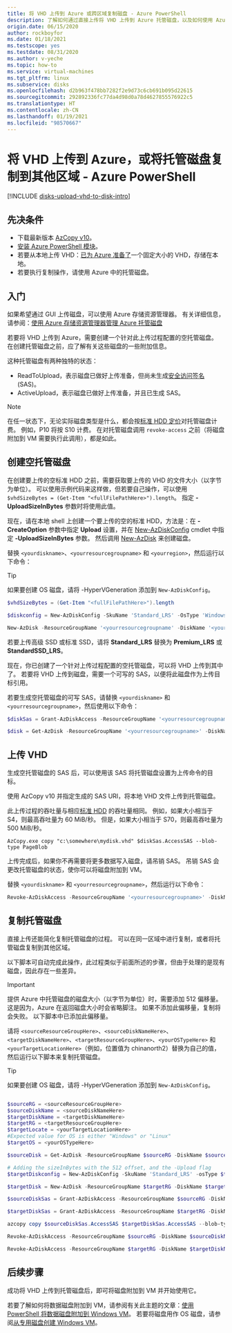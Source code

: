 ```yaml
---
title: 将 VHD 上传到 Azure 或跨区域复制磁盘 - Azure PowerShell
description: 了解如何通过直接上传将 VHD 上传到 Azure 托管磁盘，以及如何使用 Azure PowerShell 跨区域复制托管磁盘。
origin.date: 06/15/2020
author: rockboyfor
ms.date: 01/18/2021
ms.testscope: yes
ms.testdate: 08/31/2020
ms.author: v-yeche
ms.topic: how-to
ms.service: virtual-machines
ms.tgt_pltfrm: linux
ms.subservice: disks
ms.openlocfilehash: d2b963f478bb7282f2e9d73c6cb691b095d22615
ms.sourcegitcommit: 292892336fc77da4d98d0a78d4627855576922c5
ms.translationtype: HT
ms.contentlocale: zh-CN
ms.lasthandoff: 01/19/2021
ms.locfileid: "98570667"
---
```

<!--Pending for test(Hyper V needed)-->
# <a name="upload-a-vhd-to-azure-or-copy-a-managed-disk-to-another-region---azure-powershell"></a>将 VHD 上传到 Azure，或将托管磁盘复制到其他区域 - Azure PowerShell

[!INCLUDE [disks-upload-vhd-to-disk-intro](../../../includes/disks-upload-vhd-to-disk-intro.md)]

## <a name="prerequisites"></a>先决条件

- 下载最新版本 [AzCopy v10](../../storage/common/storage-use-azcopy-v10.md#download-and-install-azcopy)。
- [安装 Azure PowerShell 模块](https://docs.microsoft.com/powershell/azure/install-Az-ps)。
- 若要从本地上传 VHD：[已为 Azure 准备了](prepare-for-upload-vhd-image.md)一个固定大小的 VHD，存储在本地。
- 若要执行复制操作，请使用 Azure 中的托管磁盘。

## <a name="getting-started"></a>入门

如果希望通过 GUI 上传磁盘，可以使用 Azure 存储资源管理器。 有关详细信息，请参阅：[使用 Azure 存储资源管理器管理 Azure 托管磁盘](../disks-use-storage-explorer-managed-disks.md)

若要将 VHD 上传到 Azure，需要创建一个针对此上传过程配置的空托管磁盘。 在创建托管磁盘之前，应了解有关这些磁盘的一些附加信息。

这种托管磁盘有两种独特的状态：

- ReadToUpload，表示磁盘已做好上传准备，但尚未生成[安全访问签名](../../storage/common/storage-sas-overview.md) (SAS)。
- ActiveUpload，表示磁盘已做好上传准备，并且已生成 SAS。

> [!NOTE]
> 在任一状态下，无论实际磁盘类型是什么，都会按[标准 HDD 定价](https://www.azure.cn/pricing/details/storage/managed-disks/)对托管磁盘计费。 例如，P10 将按 S10 计费。 在对托管磁盘调用 `revoke-access` 之前（将磁盘附加到 VM 需要执行此调用），都是如此。

## <a name="create-an-empty-managed-disk"></a>创建空托管磁盘

在创建要上传的空标准 HDD 之前，需要获取要上传的 VHD 的文件大小（以字节为单位）。 可以使用示例代码来这样做，但若要自己操作，可以使用 `$vhdSizeBytes = (Get-Item "<fullFilePathHere>").length`。 指定 **-UploadSizeInBytes** 参数时将使用此值。

现在，请在本地 shell 上创建一个要上传的空的标准 HDD，方法是：在 **-CreateOption** 参数中指定 **Upload** 设置，并在 [New-AzDiskConfig](https://docs.microsoft.com/powershell/module/az.compute/new-azdiskconfig?view=azps-1.8.0&preserve-view=true) cmdlet 中指定 **-UploadSizeInBytes** 参数。 然后调用 [New-AzDisk](https://docs.microsoft.com/powershell/module/az.compute/new-azdisk?view=azps-1.8.0&preserve-view=true) 来创建磁盘。

替换 `<yourdiskname>`、`<yourresourcegroupname>` 和 `<yourregion>`，然后运行以下命令：

> [!TIP]
> 如果要创建 OS 磁盘，请将 -HyperVGeneration <yourGeneration> 添加到 `New-AzDiskConfig`。

```powershell
$vhdSizeBytes = (Get-Item "<fullFilePathHere>").length

$diskconfig = New-AzDiskConfig -SkuName 'Standard_LRS' -OsType 'Windows' -UploadSizeInBytes $vhdSizeBytes -Location '<yourregion>' -CreateOption 'Upload'

New-AzDisk -ResourceGroupName '<yourresourcegroupname' -DiskName '<yourdiskname>' -Disk $diskconfig
```

若要上传高级 SSD 或标准 SSD，请将 **Standard_LRS** 替换为 **Premium_LRS** 或 **StandardSSD_LRS**。

<!--Not Available on FEATURE Ultra disks-->

现在，你已创建了一个针对上传过程配置的空托管磁盘，可以将 VHD 上传到其中了。 若要将 VHD 上传到磁盘，需要一个可写的 SAS，以便将此磁盘作为上传目标引用。

若要生成空托管磁盘的可写 SAS，请替换 `<yourdiskname>` 和 `<yourresourcegroupname>`，然后使用以下命令：

```powershell
$diskSas = Grant-AzDiskAccess -ResourceGroupName '<yourresourcegroupname>' -DiskName '<yourdiskname>' -DurationInSecond 86400 -Access 'Write'

$disk = Get-AzDisk -ResourceGroupName '<yourresourcegroupname>' -DiskName '<yourdiskname>'
```

## <a name="upload-a-vhd"></a>上传 VHD

生成空托管磁盘的 SAS 后，可以使用该 SAS 将托管磁盘设置为上传命令的目标。

使用 AzCopy v10 并指定生成的 SAS URI，将本地 VHD 文件上传到托管磁盘。

此上传过程的吞吐量与相应[标准 HDD](../disks-types.md#standard-hdd) 的吞吐量相同。 例如，如果大小相当于 S4，则最高吞吐量为 60 MiB/秒。 但是，如果大小相当于 S70，则最高吞吐量为 500 MiB/秒。

```
AzCopy.exe copy "c:\somewhere\mydisk.vhd" $diskSas.AccessSAS --blob-type PageBlob
```

上传完成后，如果你不再需要将更多数据写入磁盘，请吊销 SAS。 吊销 SAS 会更改托管磁盘的状态，使你可以将磁盘附加到 VM。

替换 `<yourdiskname>` 和 `<yourresourcegroupname>`，然后运行以下命令：

```powershell
Revoke-AzDiskAccess -ResourceGroupName '<yourresourcegroupname>' -DiskName '<yourdiskname>'
```

## <a name="copy-a-managed-disk"></a>复制托管磁盘

直接上传还能简化复制托管磁盘的过程。 可以在同一区域中进行复制，或者将托管磁盘复制到其他区域。

以下脚本可自动完成此操作，此过程类似于前面所述的步骤，但由于处理的是现有磁盘，因此存在一些差异。

> [!IMPORTANT]
> 提供 Azure 中托管磁盘的磁盘大小（以字节为单位）时，需要添加 512 偏移量。 这是因为，Azure 在返回磁盘大小时会省略脚注。 如果不添加此偏移量，复制将会失败。 以下脚本中已添加此偏移量。

请将 `<sourceResourceGroupHere>`、`<sourceDiskNameHere>`、`<targetDiskNameHere>`、`<targetResourceGroupHere>`、`<yourOSTypeHere>` 和 `<yourTargetLocationHere>`（例如，位置值为 chinanorth2）替换为自己的值，然后运行以下脚本来复制托管磁盘。

> [!TIP]
> 如果要创建 OS 磁盘，请将 -HyperVGeneration <yourGeneration> 添加到 `New-AzDiskConfig`。

```powershell

$sourceRG = <sourceResourceGroupHere>
$sourceDiskName = <sourceDiskNameHere>
$targetDiskName = <targetDiskNameHere>
$targetRG = <targetResourceGroupHere>
$targetLocate = <yourTargetLocationHere>
#Expected value for OS is either "Windows" or "Linux"
$targetOS = <yourOSTypeHere>

$sourceDisk = Get-AzDisk -ResourceGroupName $sourceRG -DiskName $sourceDiskName

# Adding the sizeInBytes with the 512 offset, and the -Upload flag
$targetDiskconfig = New-AzDiskConfig -SkuName 'Standard_LRS' -osType $targetOS -UploadSizeInBytes $($sourceDisk.DiskSizeBytes+512) -Location $targetLocate -CreateOption 'Upload'

$targetDisk = New-AzDisk -ResourceGroupName $targetRG -DiskName $targetDiskName -Disk $targetDiskconfig

$sourceDiskSas = Grant-AzDiskAccess -ResourceGroupName $sourceRG -DiskName $sourceDiskName -DurationInSecond 86400 -Access 'Read'

$targetDiskSas = Grant-AzDiskAccess -ResourceGroupName $targetRG -DiskName $targetDiskName -DurationInSecond 86400 -Access 'Write'

azcopy copy $sourceDiskSas.AccessSAS $targetDiskSas.AccessSAS --blob-type PageBlob

Revoke-AzDiskAccess -ResourceGroupName $sourceRG -DiskName $sourceDiskName

Revoke-AzDiskAccess -ResourceGroupName $targetRG -DiskName $targetDiskName 
```

## <a name="next-steps"></a>后续步骤

成功将 VHD 上传到托管磁盘后，即可将磁盘附加到 VM 并开始使用它。

若要了解如何将数据磁盘附加到 VM，请参阅有关此主题的文章：[使用 PowerShell 将数据磁盘附加到 Windows VM](attach-disk-ps.md)。 若要将磁盘用作 OS 磁盘，请参阅[从专用磁盘创建 Windows VM](create-vm-specialized.md#create-the-new-vm)。

<!-- Update_Description: update meta properties, wording update, update link -->